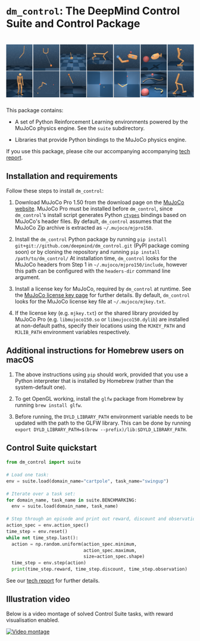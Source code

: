 # `dm_control`: The DeepMind Control Suite and Control Package

# ![all domains](all_domains.png)

This package contains:

- A set of Python Reinforcement Learning environments powered by the MuJoCo
  physics engine. See the `suite` subdirectory.

- Libraries that provide Python bindings to the MuJoCo physics engine.

If you use this package, please cite our accompanying accompanying [tech report](tech_report.pdf).

## Installation and requirements

Follow these steps to install `dm_control`:

1. Download MuJoCo Pro 1.50 from the download page on the [MuJoCo website](http://www.mujoco.org/).
   MuJoCo Pro must be installed before `dm_control`, since `dm_control`'s
   install script generates Python [`ctypes`](https://docs.python.org/2/library/ctypes.html)
   bindings based on MuJoCo's header files. By default, `dm_control` assumes
   that the MuJoCo Zip archive is extracted as `~/.mujoco/mjpro150`.

2. Install the `dm_control` Python package by running
   `pip install git+git://github.com/deepmind/dm_control.git`
   (PyPI package coming soon) or by cloning the repository and running
   `pip install /path/to/dm_control/`
   At installation time, `dm_control` looks for the MuJoCo headers from Step 1
   in `~/.mujoco/mjpro150/include`, however this path can be configured with the
   `headers-dir` command line argument.

3. Install a license key for MuJoCo, required by `dm_control` at runtime. See
   the [MuJoCo license key page](https://www.roboti.us/license.html) for further
   details. By default, `dm_control` looks for the MuJoCo license key file at
   `~/.mujoco/mjkey.txt`.

4. If the license key (e.g. `mjkey.txt`) or the shared library provided by
   MuJoCo Pro (e.g. `libmujoco150.so` or `libmujoco150.dylib`) are installed at
   non-default paths, specify their locations using the `MJKEY_PATH` and
   `MJLIB_PATH` environment variables respectively.

## Additional instructions for Homebrew users on macOS

1. The above instructions using `pip` should work, provided that you
   use a Python interpreter that is installed by Homebrew (rather than the
   system-default one).

2. To get OpenGL working, install the `glfw` package from Homebrew by running
   `brew install glfw`.

3. Before running, the `DYLD_LIBRARY_PATH` environment variable needs to be
   updated with the path to the GLFW library. This can be done by running
   `export DYLD_LIBRARY_PATH=$(brew --prefix)/lib:$DYLD_LIBRARY_PATH`.

## Control Suite quickstart

```python
from dm_control import suite

# Load one task:
env = suite.load(domain_name="cartpole", task_name="swingup")

# Iterate over a task set:
for domain_name, task_name in suite.BENCHMARKING:
  env = suite.load(domain_name, task_name)

# Step through an episode and print out reward, discount and observation.
action_spec = env.action_spec()
time_step = env.reset()
while not time_step.last():
  action = np.random.uniform(action_spec.minimum,
                             action_spec.maximum,
                             size=action_spec.shape)
  time_step = env.step(action)
  print(time_step.reward, time_step.discount, time_step.observation)
```

See our [tech report](tech_report.pdf) for further details.

## Illustration video

Below is a video montage of solved Control Suite tasks, with reward
visualisation enabled.

[![Video montage](https://img.youtube.com/vi/rAai4QzcYbs/0.jpg)](https://www.youtube.com/watch?v=rAai4QzcYbs)

